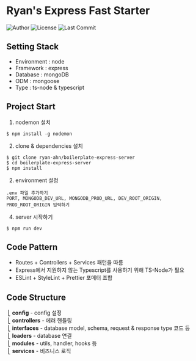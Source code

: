 # Ryan's Express Fast Starter

![Author](https://img.shields.io/badge/Author-ryan-orange.svg)
![License](https://img.shields.io/badge/License-MIT-blue.svg)
![Last Commit](https://img.shields.io/github/last-commit/ryan-ahn/boilerplate-express-server)

## Setting Stack
- Environment : node
- Framework : express
- Database : mongoDB
- ODM : mongoose
- Type : ts-node & typescript

## Project Start
1. nodemon 설치
```
$ npm install -g nodemon
```
2. clone & dependencies 설치
```
$ git clone ryan-ahn/boilerplate-express-server
$ cd boilerplate-express-server
$ npm install
```

2. environment 설정
```
.env 파일 추가하기
PORT, MONGODB_DEV_URL, MONGODB_PROD_URL, DEV_ROOT_ORIGIN, PROD_ROOT_ORIGIN 입력하기
```
4. server 시작하기
```
$ npm run dev
```

## Code Pattern
- Routes + Controllers + Services 패턴을 따름
- Express에서 지원하지 않는 Typescript를 사용하기 위해 TS-Node가 필요
- ESLint + StyleLint + Prettier 포메터 조합

## Code Structure
&nbsp;⎣&nbsp;**config** - config 설정 <br/>
&nbsp;⎣&nbsp;**controllers** - 에러 핸들링 <br/>
&nbsp;⎣&nbsp;**interfaces** - database model, schema, request & response type 코드 등 <br/>
&nbsp;⎣&nbsp;**loaders** - database 연결 <br/>
&nbsp;⎣&nbsp;**modules** - utils, handler, hooks 등 <br/>
&nbsp;⎣&nbsp;**services** - 비즈니스 로직 <br/>
